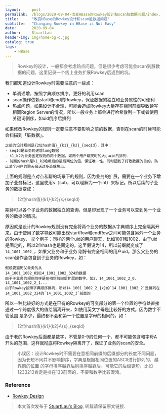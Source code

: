 ```yaml
---
layout:     post
permalink:  /blogs/2020-09-04-改变HBase的Rowkey设计和scan脏数据问题/index.html
title:      "改变HBase的Rowkey设计和scan脏数据问题"
subtitle:   "Changing Rowkey in HBase is Not Easy"
date:       2020-09-04
author:     StuartLau
header-img: img/home-bg-o.jpg
catalog: true
tags:
    - HBase
---
```

> Rowkey的设计，一般都会考虑热点问题，但是很少考虑可能会scan到脏数据的问题，这里记录一个线上业务扩展Rowkey后遇到的坑。

我们都知道设计Rowkey时需要注意的一些点：
- 单调递增，按照字典顺序排序，更好的利用scan
- scan操作依赖start和end的Rowkey，保证数据的独立和业务属性的可便利
- 热点问题，如果设计不合理，可能会造成Rowkey大量存在相同前缀导致读写相同Region Server的情况，所以一般业务上都会进行哈希散列一下或者使用关键词倒序，如uid倒序后排列


如果修改Rowkey的规则一定要注意不要影响之前的数据，否则在scan的时候可能会扫描到「脏数据」。
```
之前的设计规则是{2位hash值}_{k1}_{k2}_{seqId}，其中：
- seqId是业务的递增long数据
- k1_k2为业务固定规则的两个数据，如两个用户聊天时的大小uid的排列-
- 前面的hash是k1_k2哈希后的最后两位的值，保证唯一性，同时起到了打散数据的目的，防止某个用户的聊天会话过多造成热点。
```
上面的规则是点对点私聊的场景下的规则，因为业务的扩展，需要在一个业务下增加子业务标记，这里使用s（sub，可以理解为一个int）来标记。所以后续的子业务的数据变成：
> {2位hash值}_{k1}_{k2}_{s}_{seqId}

期待可以各个子业务的数据独立的查询，但是却发现了一个业务可以查到另一个业务的数据的情况。

原因就是设计的Rowkey规则没有完全将两个业务的数据从字典顺序上完全隔离开来。由于使用了数字导致可能出现startRow和endRow之间可能包含另外一个业务的Rowkey，
举个例子：同样的两个uid的用户聊天，比如1001和1002，由于uid是固定的，所以2位hash也是固定的，这里假设为14，所以前缀就变成了`14_1001_1002_`，如果父业务和子业务
刚好有完全相同的用户uid，那么父业务的scan操作会包含到子业务的Rowkey，如：
```
假设要遍历父业务的从
14_1001_1002_0到14_1001_1002_324的数据
由于子业务的规则同样是在相同前缀后扩展的数字，如2，14_1001_1002_2_0、14_1001_1002_2_1...
由于Rowkey按照字典顺序排列，所以14_1001_1002_2_{x}的`14_1001_1002_2`是排列在14_1001_1002_324的`14_1001_1002_3`前面的
```

所以一种比较好的方式是在已有的Rowkey的可变部分的第一个位置的字符处直接通过一个跨度很大的值给隔离开来，如使用英文字母是比较好的方式，因为数字不管范围
是多少，最终都不会和第一个位置是字母的相同的。如：
> {2位hash值}_{k1}_{k2}_A_{s}_{seqId}

由于老的Rowkey后面都是数字，不管是0-9的任何一个，都不可能包含和字母A开头的范围，这样就彻底将Rowkey隔离开了，保证了业务的scan的安全。

> 小误区：设计Rowkey时不需要在意相同前缀的后缀部分的长度不同问题，因为长短不同并不影响排序，字典是根据相同位置的ASCII进行排列的，越靠前的位置
的字母排序越靠后则排序越靠后，可能它的后缀更短，比如1233213肯定是排在133前面的，不要和数字比较混淆。


### Reference
- [Rowkey Design](http://archive.cloudera.com/cdh5/cdh/5/hbase-0.98.6-cdh5.2.6/book/rowkey.design.html)

> 本文首次发布于 [StuartLau's Blog](https://stuartlau.github.io), 
转载请保留原文链接.
